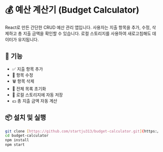 # 💰 예산 계산기 (Budget Calculator)

React로 만든 간단한 CRUD 예산 관리 앱입니다. 사용자는 지출 항목을 추가, 수정, 삭제하고 총 지출 금액을 확인할 수 있습니다. 
로컬 스토리지를 사용하여 새로고침해도 데이터가 유지됩니다.

## 🚀 기능
- ✅ 지출 항목 추가
- 📝 항목 수정
- 🗑️ 항목 삭제
- 🧹 전체 목록 초기화
- 💾 로컬 스토리지에 자동 저장
- 💵 총 지출 금액 자동 계산

## 📦 설치 및 실행

```bash
git clone [https://github.com/startju313/budget-calculator.git](https://github.com/startju313/budget-calculator.git)
cd budget-calculator
npm install
npm start
